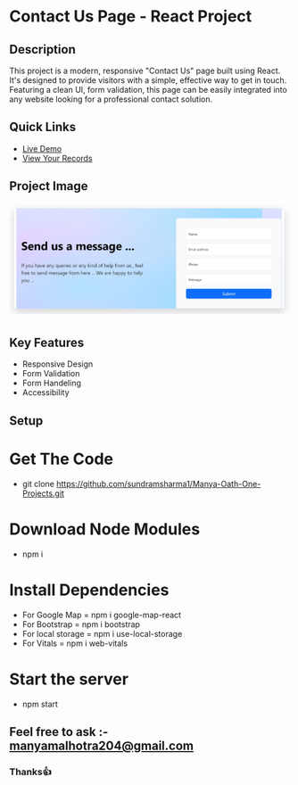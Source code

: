 # Contact Us Page - React Project

## Description

This project is a modern, responsive "Contact Us" page built using React. It's designed to provide visitors with a simple, effective way to get in touch. Featuring a clean UI, form validation, this page can be easily integrated into any website looking for a professional contact solution.

## Quick Links

- <a href="https://dulcet-sopapillas-1bbb97.netlify.app/">Live Demo</a>
- <a href="https://docs.google.com/spreadsheets/d/1M5bJxcnDLYAQe77GGtzVNPzM1DcFjSCCObdVkgUKNWY/edit?usp=sharing">View Your Records</a>

## Project Image

<img src="https://github.com/sundramsharma1/Manya-Oath-One-Projects/blob/main/Untitled.jpg">

## Key Features

- Responsive Design
- Form Validation 
- Form Handeling 
- Accessibility

## Setup
 # Get The Code
 - git clone https://github.com/sundramsharma1/Manya-Oath-One-Projects.git
 # Download Node Modules
 - npm i
 # Install Dependencies
 - For Google Map = npm i google-map-react
 - For Bootstrap = npm i bootstrap
 - For local storage = npm i use-local-storage
 - For Vitals = npm i web-vitals
   
 # Start the server
 - npm start
   
## Feel free to ask :- manyamalhotra204@gmail.com

### Thanks👍
